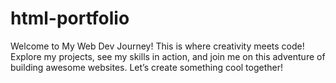 # html-portfolio
Welcome to My Web Dev Journey! This is where creativity meets code! Explore my projects, see my skills in action, and join me on this adventure of building awesome websites. Let’s create something cool together!
